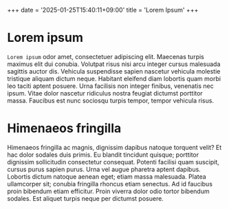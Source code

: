 +++
date = '2025-01-25T15:40:11+09:00'
title = 'Lorem Ipsum'
+++

# Lorem ipsum

`Lorem ipsum` odor amet, consectetuer adipiscing elit. Maecenas turpis maximus elit dui conubia. Volutpat risus nisi arcu integer cursus malesuada sagittis auctor dis. Vehicula suspendisse sapien nascetur vehicula molestie tristique aliquam dictum neque. Habitant eleifend diam lobortis quam morbi leo taciti aptent posuere. Urna facilisis non integer finibus, venenatis nec ipsum. Vitae dolor nascetur ridiculus nostra feugiat dictumst porttitor massa. Faucibus est nunc sociosqu turpis tempor, tempor vehicula risus.

# Himenaeos fringilla

Himenaeos fringilla ac magnis, dignissim dapibus natoque torquent velit? Et hac dolor sodales duis primis. Eu blandit tincidunt quisque; porttitor dignissim sollicitudin consectetur consequat. Potenti facilisi quam suscipit, cursus purus sapien purus. Urna vel augue pharetra aptent dapibus. Lobortis dictum natoque aenean eget; etiam massa malesuada. Platea ullamcorper sit; conubia fringilla rhoncus etiam senectus. Ad id faucibus proin bibendum etiam efficitur. Proin viverra dolor odio tortor bibendum sodales. Est aliquet turpis neque per dictumst posuere.
